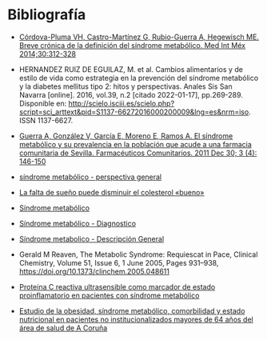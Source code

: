 # Bibliografía

- [Córdova-Pluma VH, Castro-Martínez G, Rubio-Guerra A, Hegewisch ME. Breve crónica de la definición del síndrome metabólico. Med Int Méx 2014;30:312-328](https://www.researchgate.net/profile/Marta-Hegewisch/publication/285026795_A_brief_chronic_of_metabolic_syndrome_definition/links/5bbcc9be299bf1049b7853b9/A-brief-chronic-of-metabolic-syndrome-definition.pdf)

- HERNANDEZ RUIZ DE EGUILAZ, M. et al. Cambios alimentarios y de estilo de vida como estrategia en la prevención del síndrome metabólico y la diabetes mellitus tipo 2: hitos y perspectivas. Anales Sis San Navarra [online]. 2016, vol.39, n.2 [citado  2022-01-17], pp.269-289. Disponible en: <http://scielo.isciii.es/scielo.php?script=sci_arttext&pid=S1137-66272016000200009&lng=es&nrm=iso>. ISSN 1137-6627.


- [Guerra A, González V, García E, Moreno E, Ramos A. El síndrome metabólico y su prevalencia en la población que acude a una farmacia comunitaria de Sevilla. Farmacéuticos Comunitarios. 2011 Dec 30; 3 (4): 146-150](https://www.farmaceuticoscomunitarios.org/es/journal-article/sindrome-metabolico-su-prevalencia-poblacion-que-acude-una-farmacia-comunitaria)



- [síndrome metabólico - perspectiva general](https://middlesexhealth.org/learning-center/espanol/enfermedades-y-afecciones/s-ndrome-metab-lico)


- [La falta de sueño puede disminuir el colesterol «bueno»](https://isanidad.com/67663/la-falta-de-sueno-puede-disminuir-el-colesterol-bueno/)


- [Síndrome metabólico](https://www.cun.es/enfermedades-tratamientos/enfermedades/sindrome-metabolico)

- [Síndrome metabólico - Diagnostico](https://www.mayoclinic.org/es-es/diseases-conditions/metabolic-syndrome/diagnosis-treatment/drc-20351921)

- [Síndrome metabolico - Descripción General](https://www.mayoclinic.org/es-es/diseases-conditions/metabolic-syndrome/symptoms-causes/syc-20351916)

- Gerald M Reaven, The Metabolic Syndrome: Requiescat in Pace, Clinical Chemistry, Volume 51, Issue 6, 1 June 2005, Pages 931–938, https://doi.org/10.1373/clinchem.2005.048611



- [Proteina C reactiva ultrasensible como marcador de estado proinflamatorio en pacientes con síndrome metabólico](http://dspace.utalca.cl/handle/1950/4714)

- [Estudio de la obesidad, síndrome metabólico, comorbilidad y estado nutricional en pacientes no institucionalizados mayores de 64 años del área de salud de A Coruña](https://ruc.udc.es/dspace/handle/2183/16548)
